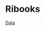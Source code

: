 # Ribooks

[Data](https://docs.google.com/spreadsheets/d/1tMj3mmgk9NgT_2ualp39dljSkb_BimK13mR7EXXlTqw/edit?usp=sharing)
